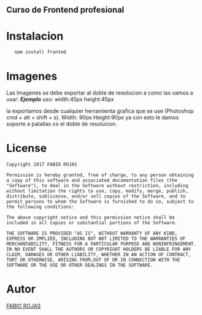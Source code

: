 ## Curso de Frontend profesional

# Instalacion
```
   npm install fronted
```
# Imagenes
Las Imagenes se debe exportar al doble de resolucion a como las vamos a usar:
***Ejemplo***
uso: 
     width:45px
     height:45px

la exportamos desde cualquier herramienta grafica que se use (Photoshop cmd + alt + shift + s). Width: 90px Height:90px ya con esto le damos soporte
a patallas co el doble de resolucion.      

# License
```
Copyright 2017 FABIO ROJAS

Permission is hereby granted, free of charge, to any person obtaining a copy of this software and associated documentation files (the "Software"), to deal in the Software without restriction, including without limitation the rights to use, copy, modify, merge, publish, distribute, sublicense, and/or sell copies of the Software, and to permit persons to whom the Software is furnished to do so, subject to the following conditions:

The above copyright notice and this permission notice shall be included in all copies or substantial portions of the Software.

THE SOFTWARE IS PROVIDED "AS IS", WITHOUT WARRANTY OF ANY KIND, EXPRESS OR IMPLIED, INCLUDING BUT NOT LIMITED TO THE WARRANTIES OF MERCHANTABILITY, FITNESS FOR A PARTICULAR PURPOSE AND NONINFRINGEMENT. IN NO EVENT SHALL THE AUTHORS OR COPYRIGHT HOLDERS BE LIABLE FOR ANY CLAIM, DAMAGES OR OTHER LIABILITY, WHETHER IN AN ACTION OF CONTRACT, TORT OR OTHERWISE, ARISING FROM,OUT OF OR IN CONNECTION WITH THE SOFTWARE OR THE USE OR OTHER DEALINGS IN THE SOFTWARE.

```

# Autor
[FABIO ROJAS](https://twitter.com/#hackchan77)